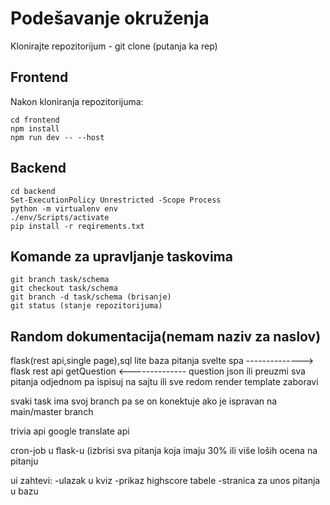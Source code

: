 # Podešavanje okruženja

Klonirajte repozitorijum - git clone (putanja ka rep)

## Frontend
Nakon kloniranja repozitorijuma:
```Shell
cd frontend
npm install
npm run dev -- --host
```

## Backend
```Shell
cd backend
Set-ExecutionPolicy Unrestricted -Scope Process
python -m virtualenv env
./env/Scripts/activate
pip install -r reqirements.txt
```

## Komande za upravljanje taskovima

```Shell
git branch task/schema
git checkout task/schema
git branch -d task/schema (brisanje)
git status (stanje repozitorijuma)
```

## Random dokumentacija(nemam naziv za naslov)

flask(rest api,single page),sql lite baza pitanja 
svelte spa --------------> flask rest api
       	     getQuestion
	   <--------------
            question json
ili preuzmi sva pitanja odjednom pa ispisuj na sajtu ili sve redom
render template zaboravi

svaki task ima svoj branch pa se on konektuje ako je ispravan na main/master branch

trivia api
google translate api

cron-job
 u flask-u (izbrisi sva pitanja koja imaju 30% ili više loših ocena na pitanju

ui zahtevi:
 -ulazak u kviz
 -prikaz highscore tabele
 -stranica za unos pitanja u bazu
